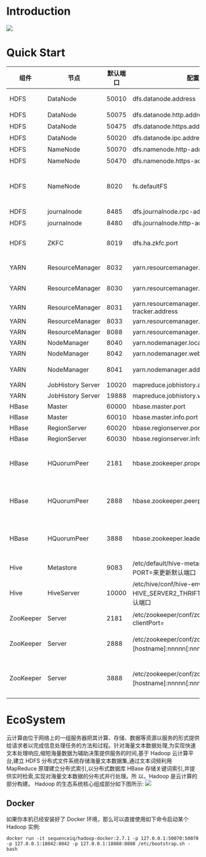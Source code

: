 # Introduction

![](http://cdn4.infoqstatic.com/statics_s1_20160322-0135u2/resource/articles/hadoop-ten-years-interpretation-and-development-forecast/zh/resources/0002.jpg)

# Quick Start

| 组件      | 节点              | 默认端口 | 配置                                                                               | 用途说明                                                           |
| --------- | ----------------- | -------- | ---------------------------------------------------------------------------------- | ------------------------------------------------------------------ |
| HDFS      | DataNode          | 50010    | dfs.datanode.address                                                               | datanode 服务端口，用于数据传输                                    |
| HDFS      | DataNode          | 50075    | dfs.datanode.http.address                                                          | http 服务的端口                                                    |
| HDFS      | DataNode          | 50475    | dfs.datanode.https.address                                                         | https 服务的端口                                                   |
| HDFS      | DataNode          | 50020    | dfs.datanode.ipc.address                                                           | ipc 服务的端口                                                     |
| HDFS      | NameNode          | 50070    | dfs.namenode.http-address                                                          | http 服务的端口                                                    |
| HDFS      | NameNode          | 50470    | dfs.namenode.https-address                                                         | https 服务的端口                                                   |
| HDFS      | NameNode          | 8020     | fs.defaultFS                                                                       | 接收 Client 连接的 RPC 端口，用于获取文件系统 metadata 信息。    |
| HDFS      | journalnode       | 8485     | dfs.journalnode.rpc-address                                                        | RPC 服务                                                           |
| HDFS      | journalnode       | 8480     | dfs.journalnode.http-address                                                       | HTTP 服务                                                          |
| HDFS      | ZKFC              | 8019     | dfs.ha.zkfc.port                                                                   | ZooKeeper FailoverController，用于 NN HA                           |
| YARN      | ResourceManager   | 8032     | yarn.resourcemanager.address                                                       | RM 的 applications manager(ASM)端口                                |
| YARN      | ResourceManager   | 8030     | yarn.resourcemanager.scheduler.address                                             | scheduler 组件的 IPC 端口                                          |
| YARN      | ResourceManager   | 8031     | yarn.resourcemanager.resource-tracker.address                                      | IPC                                                                |
| YARN      | ResourceManager   | 8033     | yarn.resourcemanager.admin.address                                                 | IPC                                                                |
| YARN      | ResourceManager   | 8088     | yarn.resourcemanager.webapp.address                                                | http 服务端口                                                      |
| YARN      | NodeManager       | 8040     | yarn.nodemanager.localizer.address                                                 | localizer IPC                                                      |
| YARN      | NodeManager       | 8042     | yarn.nodemanager.webapp.address                                                    | http 服务端口                                                      |
| YARN      | NodeManager       | 8041     | yarn.nodemanager.address                                                           | NM 中 container manager 的端口                                     |
| YARN      | JobHistory Server | 10020    | mapreduce.jobhistory.address                                                       | IPC                                                                |
| YARN      | JobHistory Server | 19888    | mapreduce.jobhistory.webapp.address                                                | http 服务端口                                                      |
| HBase     | Master            | 60000    | hbase.master.port                                                                  | IPC                                                                |
| HBase     | Master            | 60010    | hbase.master.info.port                                                             | http 服务端口                                                      |
| HBase     | RegionServer      | 60020    | hbase.regionserver.port                                                            | IPC                                                                |
| HBase     | RegionServer      | 60030    | hbase.regionserver.info.port                                                       | http 服务端口                                                      |
| HBase     | HQuorumPeer       | 2181     | hbase.zookeeper.property.clientPort                                                | HBase-managed ZK mode，使用独立的 ZooKeeper 集群则不会启用该端口。|
| HBase     | HQuorumPeer       | 2888     | hbase.zookeeper.peerport                                                           | HBase-managed ZK mode，使用独立的 ZooKeeper 集群则不会启用该端口。|
| HBase     | HQuorumPeer       | 3888     | hbase.zookeeper.leaderport                                                         | HBase-managed ZK mode，使用独立的 ZooKeeper 集群则不会启用该端口。|
| Hive      | Metastore         | 9083     | /etc/default/hive-metastore 中 export PORT=<port>来更新默认端口                    |                                                                    |
| Hive      | HiveServer        | 10000    | /etc/hive/conf/hive-env.sh 中 export HIVE_SERVER2_THRIFT_PORT=<port>来更新默认端口 |                                                                    |
| ZooKeeper | Server            | 2181     | /etc/zookeeper/conf/zoo.cfg 中 clientPort=<port>                                   | 对客户端提供服务的端口                                             |
| ZooKeeper | Server            | 2888     | /etc/zookeeper/conf/zoo.cfg 中 server.x=[hostname]:nnnnn[:nnnnn]，标蓝部分         | follower 用来连接到 leader，只在 leader 上监听该端口。           |
| ZooKeeper | Server            | 3888     | /etc/zookeeper/conf/zoo.cfg 中 server.x=[hostname]:nnnnn[:nnnnn]，标蓝部分         | 用于 leader 选举的。只在 electionAlg 是 1,2 或 3(默认)时需要。   |

# EcoSystem

云计算由位于网络上的一组服务器把其计算、存储、数据等资源以服务的形式提供给请求者以完成信息处理任务的方法和过程。针对海量文本数据处理,为实现快速 文本处理响应,缩短海量数据为辅助决策提供服务的时间,基于 Hadoop 云计算平台,建立 HDFS 分布式文件系统存储海量文本数据集,通过文本词频利用 MapReduce 原理建立分布式索引,以分布式数据库 HBase 存储关键词索引,并提供实时检索,实现对海量文本数据的分布式并行处理。所 以，Hadoop 是云计算的部分构建。
Hadoop 的生态系统核心组成部分如下图所示:
![](http://img.blog.csdn.net/20160525140324024)

## Docker

如果你本机已经安装好了 Docker 环境，那么可以直接使用如下命令启动某个 Hadoop 实例:

```
docker run -it sequenceiq/hadoop-docker:2.7.1 -p 127.0.0.1:50070:50070 -p 127.0.0.1:18042:8042 -p 127.0.0.1:18088:8088 /etc/bootstrap.sh -bash
```
